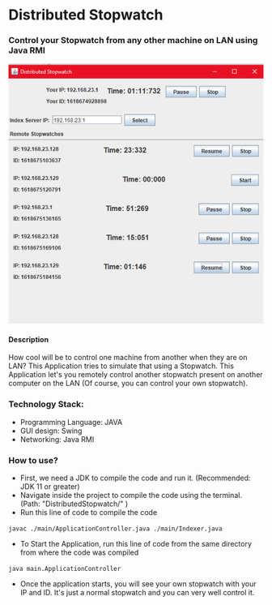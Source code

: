 # Distributed Stopwatch
### Control your Stopwatch from any other machine on LAN using Java RMI


<img src="https://github.com/rajtilakls2510/DistributedStopwatch/blob/master/diagrams/Demo%20Image.png?raw=true">

#### Description
How cool will be to control one machine from another when they are on LAN? 
This Application tries to simulate that using a Stopwatch. 
This Application let's you remotely control another stopwatch present on another 
computer on the LAN (Of course, you can control your own stopwatch).

### Technology Stack:
- Programming Language: JAVA 
- GUI design: Swing
- Networking: Java RMI

### How to use?
- First, we need a JDK to compile the code and run it. (Recommended: JDK 11 or greater)
- Navigate inside the project to compile the code using the terminal. (Path: "DistributedStopwatch/" )
- Run this line of code to compile the code

`javac ./main/ApplicationController.java ./main/Indexer.java`
  
- To Start the Application, run this line of code from the same directory from where the code was compiled

`java main.ApplicationController`

- Once the application starts, you will see your own stopwatch with your IP and ID.
It's just a normal stopwatch and you can very well control it. 


